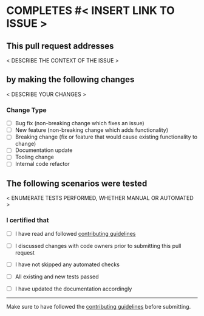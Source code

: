 <!--
Hey there,\
Thank you for taking the time to improve our code! 🙂\
Please let us know why this change is necessary and what testing you have performed. \
This ensures our reviewers understand the impact of your change. \

**IMPORTANT**
FAILING TO FILL OUT THIS TEMPLATE WILL RESULT IN REJECTION OF YOUR PULL REQUEST
This is for compliance purposes with FedRAMP program.
-->

# COMPLETES #< INSERT LINK TO ISSUE >

## This pull request addresses

< DESCRIBE THE CONTEXT OF THE ISSUE >

## by making the following changes

< DESCRIBE YOUR CHANGES >

<!-- You may include screenshots -->

### Change Type

<!--- What types of changes does your code introduce? Put an `x` in all the boxes that apply: -->

- [ ] Bug fix (non-breaking change which fixes an issue)
- [ ] New feature (non-breaking change which adds functionality)
- [ ] Breaking change (fix or feature that would cause existing functionality to change)
- [ ] Documentation update
- [ ] Tooling change
- [ ] Internal code refactor

## The following scenarios were tested

< ENUMERATE TESTS PERFORMED, WHETHER MANUAL OR AUTOMATED >

### I certified that

- [ ] I have read and followed [contributing guidelines](https://github.com/webex/webex-js-sdk/blob/master/CONTRIBUTING.md#submitting-a-pull-request)
- [ ] I discussed changes with code owners prior to submitting this pull request

- [ ] I have not skipped any automated checks
- [ ] All existing and new tests passed
- [ ] I have updated the documentation accordingly

---

Make sure to have followed the [contributing guidelines](https://github.com/webex/webex-js-sdk/blob/master/CONTRIBUTING.md#submitting-a-pull-request) before submitting.
